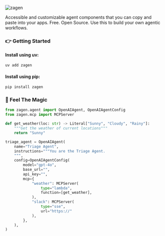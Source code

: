 ![zagen](./asset/zagen.png)

Accessible and customizable agent components that you can copy and paste into your apps. Free. Open Source. Use this to build your own agentic workflows.

### 👉 Getting Started

#### Install using uv:

```bash
uv add zagen
```

#### Install using pip:

```bash
pip install zagen
```

### 🤩 Feel The Magic

```python
from zagen.agent import OpenAIAgent, OpenAIAgentConfig
from zagen.mcp import MCPServer

def get_weather(loc: str) -> Literal["Sunny", "Cloudy", "Rainy"]:
    """Get the weather of current locations"""
    return "Sunny"

triage_agent = OpenAIAgent(
    name="Triage Agent",
    instructions="""You are the Triage Agent.
    """,
    config=OpenAIAgentConfig(
        model="gpt-4o",
        base_url="",
        api_key="",
        mcp={
            "weather": MCPServer(
                type="lambda",
                function=[get_weather],
            ),
            "slack": MCPServer(
                type="sse",
                url="https://"
            ),
        },
    ),
)
```
